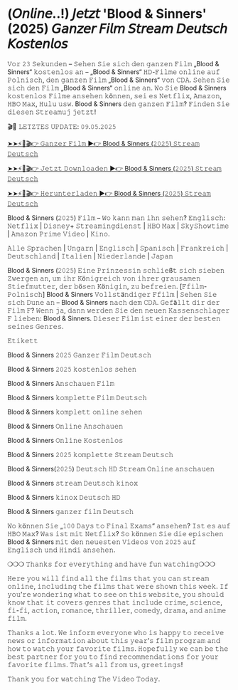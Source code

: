 # (𝘖𝘯𝘭𝘪𝘯𝘦..!) 𝘑𝘦𝘵𝘻𝘵 'Blood & Sinners' (2025) 𝘎𝘢𝘯𝘻𝘦𝘳 𝘍𝘪𝘭𝘮 𝘚𝘵𝘳𝘦𝘢𝘮 𝘋𝘦𝘶𝘵𝘴𝘤𝘩 𝘒𝘰𝘴𝘵𝘦𝘯𝘭𝘰𝘴

𝚅𝚘𝚛 𝟸𝟹 𝚂𝚎𝚔𝚞𝚗𝚍𝚎𝚗 – 𝚂𝚎𝚑𝚎𝚗 𝚂𝚒𝚎 𝚜𝚒𝚌𝚑 𝚍𝚎𝚗 𝚐𝚊𝚗𝚣𝚎𝚗 𝙵𝚒𝚕𝚖 „Blood & Sinners“ 𝚔𝚘𝚜𝚝𝚎𝚗𝚕𝚘𝚜 𝚊𝚗 – „Blood & Sinners“ 𝙷𝙳-𝙵𝚒𝚕𝚖𝚎 𝚘𝚗𝚕𝚒𝚗𝚎 𝚊𝚞𝚏 𝙿𝚘𝚕𝚗𝚒𝚜𝚌𝚑, 𝚍𝚎𝚗 𝚐𝚊𝚗𝚣𝚎𝚗 𝙵𝚒𝚕𝚖 „Blood & Sinners“ 𝚟𝚘𝚗 𝙲𝙳𝙰. 𝚂𝚎𝚑𝚎𝚗 𝚂𝚒𝚎 𝚜𝚒𝚌𝚑 𝚍𝚎𝚗 𝙵𝚒𝚕𝚖 „Blood & Sinners“ 𝚘𝚗𝚕𝚒𝚗𝚎 𝚊𝚗. 𝚆𝚘 𝚂𝚒𝚎 Blood & Sinners 𝚔𝚘𝚜𝚝𝚎𝚗𝚕𝚘𝚜 𝙵𝚒𝚕𝚖𝚎 𝚊𝚗𝚜𝚎𝚑𝚎𝚗 𝚔ö𝚗𝚗𝚎𝚗, 𝚜𝚎𝚒 𝚎𝚜 𝙽𝚎𝚝𝚏𝚕𝚒𝚡, 𝙰𝚖𝚊𝚣𝚘𝚗, 𝙷𝙱𝙾 𝙼𝚊𝚡, 𝙷𝚞𝚕𝚞 𝚞𝚜𝚠. Blood & Sinners 𝚍𝚎𝚗 𝚐𝚊𝚗𝚣𝚎𝚗 𝙵𝚒𝚕𝚖? 𝙵𝚒𝚗𝚍𝚎𝚗 𝚂𝚒𝚎 𝚍𝚒𝚎𝚜𝚎𝚗 𝚂𝚝𝚛𝚎𝚊𝚖𝚞𝚓 𝚓𝚎𝚝𝚣𝚝!

🎬📆 𝙻𝙴𝚃𝚉𝚃𝙴𝚂 𝚄𝙿𝙳𝙰𝚃𝙴: 𝟶𝟿.𝟶𝟻.𝟸𝟶𝟸𝟻 

[➤➤⚡👀🎬👉 𝙶𝚊𝚗𝚣𝚎𝚛 𝙵𝚒𝚕𝚖 ▶️👉 Blood & Sinners (𝟸𝟶𝟸𝟻) 𝚂𝚝𝚛𝚎𝚊𝚖 𝙳𝚎𝚞𝚝𝚜𝚌𝚑](https://t.co/XZ4DJtQVgD)

[➤➤⚡👀🎬👉 𝙹𝚎𝚝𝚣𝚝 𝙳𝚘𝚠𝚗𝚕𝚘𝚊𝚍𝚎𝚗 ▶️👉 Blood & Sinners (𝟸𝟶𝟸𝟻) 𝚂𝚝𝚛𝚎𝚊𝚖 𝙳𝚎𝚞𝚝𝚜𝚌𝚑](https://t.co/XZ4DJtQVgD)

[➤➤⚡👀🎬👉 𝙷𝚎𝚛𝚞𝚗𝚝𝚎𝚛𝚕𝚊𝚍𝚎𝚗 ▶️👉 Blood & Sinners (𝟸𝟶𝟸𝟻) 𝚂𝚝𝚛𝚎𝚊𝚖 𝙳𝚎𝚞𝚝𝚜𝚌𝚑](https://t.co/XZ4DJtQVgD)

Blood & Sinners (𝟸𝟶𝟸𝟻) 𝙵𝚒𝚕𝚖 – 𝚆𝚘 𝚔𝚊𝚗𝚗 𝚖𝚊𝚗 𝚒𝚑𝚗 𝚜𝚎𝚑𝚎𝚗? 𝙴𝚗𝚐𝚕𝚒𝚜𝚌𝚑: 𝙽𝚎𝚝𝚏𝚕𝚒𝚡 | 𝙳𝚒𝚜𝚗𝚎𝚢+ 𝚂𝚝𝚛𝚎𝚊𝚖𝚒𝚗𝚐𝚍𝚒𝚎𝚗𝚜𝚝 | 𝙷𝙱𝙾 𝙼𝚊𝚡 | 𝚂𝚔𝚢𝚂𝚑𝚘𝚠𝚝𝚒𝚖𝚎 | 𝙰𝚖𝚊𝚣𝚘𝚗 𝙿𝚛𝚒𝚖𝚎 𝚅𝚒𝚍𝚎𝚘 | 𝙺𝚒𝚗𝚘.

𝙰𝚕𝚕𝚎 𝚂𝚙𝚛𝚊𝚌𝚑𝚎𝚗 | 𝚄𝚗𝚐𝚊𝚛𝚗 | 𝙴𝚗𝚐𝚕𝚒𝚜𝚌𝚑 | 𝚂𝚙𝚊𝚗𝚒𝚜𝚌𝚑 | 𝙵𝚛𝚊𝚗𝚔𝚛𝚎𝚒𝚌𝚑 | 𝙳𝚎𝚞𝚝𝚜𝚌𝚑𝚕𝚊𝚗𝚍 | 𝙸𝚝𝚊𝚕𝚒𝚎𝚗 | 𝙽𝚒𝚎𝚍𝚎𝚛𝚕𝚊𝚗𝚍𝚎 | 𝙹𝚊𝚙𝚊𝚗

Blood & Sinners (𝟸𝟶𝟸𝟻) 𝙴𝚒𝚗𝚎 𝙿𝚛𝚒𝚗𝚣𝚎𝚜𝚜𝚒𝚗 𝚜𝚌𝚑𝚕𝚒𝚎ß𝚝 𝚜𝚒𝚌𝚑 𝚜𝚒𝚎𝚋𝚎𝚗 𝚉𝚠𝚎𝚛𝚐𝚎𝚗 𝚊𝚗, 𝚞𝚖 𝚒𝚑𝚛 𝙺ö𝚗𝚒𝚐𝚛𝚎𝚒𝚌𝚑 𝚟𝚘𝚗 𝚒𝚑𝚛𝚎𝚛 𝚐𝚛𝚊𝚞𝚜𝚊𝚖𝚎𝚗 𝚂𝚝𝚒𝚎𝚏𝚖𝚞𝚝𝚝𝚎𝚛, 𝚍𝚎𝚛 𝚋ö𝚜𝚎𝚗 𝙺ö𝚗𝚒𝚐𝚒𝚗, 𝚣𝚞 𝚋𝚎𝚏𝚛𝚎𝚒𝚎𝚗. [𝙵𝚏𝚒𝚕𝚖-𝙿𝚘𝚕𝚗𝚒𝚜𝚌𝚑] Blood & Sinners 𝚅𝚘𝚕𝚕𝚜𝚝ä𝚗𝚍𝚒𝚐𝚎𝚛 𝙵𝚏𝚒𝚕𝚖 | 𝚂𝚎𝚑𝚎𝚗 𝚂𝚒𝚎 𝚜𝚒𝚌𝚑 𝙳𝚞𝚗𝚎 𝚊𝚗 – Blood & Sinners 𝚗𝚊𝚌𝚑 𝚍𝚎𝚖 𝙲𝙳𝙰. 𝙶𝚎𝚏ä𝚕𝚕𝚝 𝚍𝚒𝚛 𝚍𝚎𝚛 𝙵𝚒𝚕𝚖 𝙵? 𝚆𝚎𝚗𝚗 𝚓𝚊, 𝚍𝚊𝚗𝚗 𝚠𝚎𝚛𝚍𝚎𝚗 𝚂𝚒𝚎 𝚍𝚎𝚗 𝚗𝚎𝚞𝚎𝚗 𝙺𝚊𝚜𝚜𝚎𝚗𝚜𝚌𝚑𝚕𝚊𝚐𝚎𝚛 𝙵 𝚕𝚒𝚎𝚋𝚎𝚗: Blood & Sinners. 𝙳𝚒𝚎𝚜𝚎𝚛 𝙵𝚒𝚕𝚖 𝚒𝚜𝚝 𝚎𝚒𝚗𝚎𝚛 𝚍𝚎𝚛 𝚋𝚎𝚜𝚝𝚎𝚗 𝚜𝚎𝚒𝚗𝚎𝚜 𝙶𝚎𝚗𝚛𝚎𝚜.

𝙴𝚝𝚒𝚔𝚎𝚝𝚝

Blood & Sinners 𝟸𝟶𝟸𝟻 𝙶𝚊𝚗𝚣𝚎𝚛 𝙵𝚒𝚕𝚖 𝙳𝚎𝚞𝚝𝚜𝚌𝚑

Blood & Sinners 𝟸𝟶𝟸𝟻 𝚔𝚘𝚜𝚝𝚎𝚗𝚕𝚘𝚜 𝚜𝚎𝚑𝚎𝚗

Blood & Sinners 𝙰𝚗𝚜𝚌𝚑𝚊𝚞𝚎𝚗 𝙵𝚒𝚕𝚖

Blood & Sinners 𝚔𝚘𝚖𝚙𝚕𝚎𝚝𝚝𝚎 𝙵𝚒𝚕𝚖 𝙳𝚎𝚞𝚝𝚜𝚌𝚑

Blood & Sinners 𝚔𝚘𝚖𝚙𝚕𝚎𝚝𝚝 𝚘𝚗𝚕𝚒𝚗𝚎 𝚜𝚎𝚑𝚎𝚗

Blood & Sinners 𝙾𝚗𝚕𝚒𝚗𝚎 𝙰𝚗𝚜𝚌𝚑𝚊𝚞𝚎𝚗

Blood & Sinners 𝙾𝚗𝚕𝚒𝚗𝚎 𝙺𝚘𝚜𝚝𝚎𝚗𝚕𝚘𝚜

Blood & Sinners 𝟸𝟶𝟸𝟻 𝚔𝚘𝚖𝚙𝚕𝚎𝚝𝚝𝚎 𝚂𝚝𝚛𝚎𝚊𝚖 𝙳𝚎𝚞𝚝𝚜𝚌𝚑

Blood & Sinners(𝟸𝟶𝟸𝟻) 𝙳𝚎𝚞𝚝𝚜𝚌𝚑 𝙷𝙳 𝚂𝚝𝚛𝚎𝚊𝚖 𝙾𝚗𝚕𝚒𝚗𝚎 𝚊𝚗𝚜𝚌𝚑𝚊𝚞𝚎𝚗

Blood & Sinners 𝚜𝚝𝚛𝚎𝚊𝚖 𝙳𝚎𝚞𝚝𝚜𝚌𝚑 𝚔𝚒𝚗𝚘𝚡

Blood & Sinners 𝚔𝚒𝚗𝚘𝚡 𝙳𝚎𝚞𝚝𝚜𝚌𝚑 𝙷𝙳

Blood & Sinners 𝚐𝚊𝚗𝚣𝚎𝚛 𝚏𝚒𝚕𝚖 𝙳𝚎𝚞𝚝𝚜𝚌𝚑


𝚆𝚘 𝚔ö𝚗𝚗𝚎𝚗 𝚂𝚒𝚎 „𝟷𝟶𝟶 𝙳𝚊𝚢𝚜 𝚝𝚘 𝙵𝚒𝚗𝚊𝚕 𝙴𝚡𝚊𝚖𝚜“ 𝚊𝚗𝚜𝚎𝚑𝚎𝚗? 𝙸𝚜𝚝 𝚎𝚜 𝚊𝚞𝚏 𝙷𝙱𝙾 𝙼𝚊𝚡? 𝚆𝚊𝚜 𝚒𝚜𝚝 𝚖𝚒𝚝 𝙽𝚎𝚝𝚏𝚕𝚒𝚡? 𝚂𝚘 𝚔ö𝚗𝚗𝚎𝚗 𝚂𝚒𝚎 𝚍𝚒𝚎 𝚎𝚙𝚒𝚜𝚌𝚑𝚎𝚗 Blood & Sinners 𝚖𝚒𝚝 𝚍𝚎𝚗 𝚗𝚎𝚞𝚎𝚜𝚝𝚎𝚗 𝚅𝚒𝚍𝚎𝚘𝚜 𝚟𝚘𝚗 𝟸𝟶𝟸𝟻 𝚊𝚞𝚏 𝙴𝚗𝚐𝚕𝚒𝚜𝚌𝚑 𝚞𝚗𝚍 𝙷𝚒𝚗𝚍𝚒 𝚊𝚗𝚜𝚎𝚑𝚎𝚗.

❍❍❍ 𝚃𝚑𝚊𝚗𝚔𝚜 𝚏𝚘𝚛 𝚎𝚟𝚎𝚛𝚢𝚝𝚑𝚒𝚗𝚐 𝚊𝚗𝚍 𝚑𝚊𝚟𝚎 𝚏𝚞𝚗 𝚠𝚊𝚝𝚌𝚑𝚒𝚗𝚐❍❍❍

𝙷𝚎𝚛𝚎 𝚢𝚘𝚞 𝚠𝚒𝚕𝚕 𝚏𝚒𝚗𝚍 𝚊𝚕𝚕 𝚝𝚑𝚎 𝚏𝚒𝚕𝚖𝚜 𝚝𝚑𝚊𝚝 𝚢𝚘𝚞 𝚌𝚊𝚗 𝚜𝚝𝚛𝚎𝚊𝚖 𝚘𝚗𝚕𝚒𝚗𝚎, 𝚒𝚗𝚌𝚕𝚞𝚍𝚒𝚗𝚐 𝚝𝚑𝚎 𝚏𝚒𝚕𝚖𝚜 𝚝𝚑𝚊𝚝 𝚠𝚎𝚛𝚎 𝚜𝚑𝚘𝚠𝚗 𝚝𝚑𝚒𝚜 𝚠𝚎𝚎𝚔. 𝙸𝚏 𝚢𝚘𝚞’𝚛𝚎 𝚠𝚘𝚗𝚍𝚎𝚛𝚒𝚗𝚐 𝚠𝚑𝚊𝚝 𝚝𝚘 𝚜𝚎𝚎 𝚘𝚗 𝚝𝚑𝚒𝚜 𝚠𝚎𝚋𝚜𝚒𝚝𝚎, 𝚢𝚘𝚞 𝚜𝚑𝚘𝚞𝚕𝚍 𝚔𝚗𝚘𝚠 𝚝𝚑𝚊𝚝 𝚒𝚝 𝚌𝚘𝚟𝚎𝚛𝚜 𝚐𝚎𝚗𝚛𝚎𝚜 𝚝𝚑𝚊𝚝 𝚒𝚗𝚌𝚕𝚞𝚍𝚎 𝚌𝚛𝚒𝚖𝚎, 𝚜𝚌𝚒𝚎𝚗𝚌𝚎, 𝚏𝚒-𝚏𝚒, 𝚊𝚌𝚝𝚒𝚘𝚗, 𝚛𝚘𝚖𝚊𝚗𝚌𝚎, 𝚝𝚑𝚛𝚒𝚕𝚕𝚎𝚛, 𝚌𝚘𝚖𝚎𝚍𝚢, 𝚍𝚛𝚊𝚖𝚊, 𝚊𝚗𝚍 𝚊𝚗𝚒𝚖𝚎 𝚏𝚒𝚕𝚖.

𝚃𝚑𝚊𝚗𝚔𝚜 𝚊 𝚕𝚘𝚝. 𝚆𝚎 𝚒𝚗𝚏𝚘𝚛𝚖 𝚎𝚟𝚎𝚛𝚢𝚘𝚗𝚎 𝚠𝚑𝚘 𝚒𝚜 𝚑𝚊𝚙𝚙𝚢 𝚝𝚘 𝚛𝚎𝚌𝚎𝚒𝚟𝚎 𝚗𝚎𝚠𝚜 𝚘𝚛 𝚒𝚗𝚏𝚘𝚛𝚖𝚊𝚝𝚒𝚘𝚗 𝚊𝚋𝚘𝚞𝚝 𝚝𝚑𝚒𝚜 𝚢𝚎𝚊𝚛’𝚜 𝚏𝚒𝚕𝚖 𝚙𝚛𝚘𝚐𝚛𝚊𝚖 𝚊𝚗𝚍 𝚑𝚘𝚠 𝚝𝚘 𝚠𝚊𝚝𝚌𝚑 𝚢𝚘𝚞𝚛 𝚏𝚊𝚟𝚘𝚛𝚒𝚝𝚎 𝚏𝚒𝚕𝚖𝚜. 𝙷𝚘𝚙𝚎𝚏𝚞𝚕𝚕𝚢 𝚠𝚎 𝚌𝚊𝚗 𝚋𝚎 𝚝𝚑𝚎 𝚋𝚎𝚜𝚝 𝚙𝚊𝚛𝚝𝚗𝚎𝚛 𝚏𝚘𝚛 𝚢𝚘𝚞 𝚝𝚘 𝚏𝚒𝚗𝚍 𝚛𝚎𝚌𝚘𝚖𝚖𝚎𝚗𝚍𝚊𝚝𝚒𝚘𝚗𝚜 𝚏𝚘𝚛 𝚢𝚘𝚞𝚛 𝚏𝚊𝚟𝚘𝚛𝚒𝚝𝚎 𝚏𝚒𝚕𝚖𝚜. 𝚃𝚑𝚊𝚝’𝚜 𝚊𝚕𝚕 𝚏𝚛𝚘𝚖 𝚞𝚜, 𝚐𝚛𝚎𝚎𝚝𝚒𝚗𝚐𝚜!

𝚃𝚑𝚊𝚗𝚔 𝚢𝚘𝚞 𝚏𝚘𝚛 𝚠𝚊𝚝𝚌𝚑𝚒𝚗𝚐 𝚃𝚑𝚎 𝚅𝚒𝚍𝚎𝚘 𝚃𝚘𝚍𝚊𝚢.
